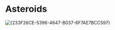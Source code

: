 # Asteroids

![{233F26CE-5396-4647-B037-6F7AE7BCC597}](https://github.com/user-attachments/assets/92066506-3653-4237-8d92-3cf54dcaaff1)
